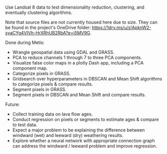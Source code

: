 Use Landsat 8 data to test dimensionality reduction, clustering, and eventually clustering algorithms.

Note that source files are not currently housed here due to size. They can be found in the project's OneDrive folder: https://1drv.ms/u/s!ApknW2-syaCYg4VIVh-HrXRhUB2RbA?e=i5MV9G.

Done during Metis:
* Wrangle geospatial data using GDAL and GRASS.
* PCA to reduce channels 1 through 7 to three PCA components.
* Visualize false color maps in a plotly Dash app, including a PCA component map.
* Categorize pixels in GRASS.
* Gridsearch over hyperparameters in DBSCAN and Mean Shift algorithms to categorize pixels & compare results.
* Segment pixels in GRASS.
* Segment pixels in DBSCAN and Mean Shift and compare results.

Future:
* Collect training data on lava flow ages.
* Conduct regression on pixels or segments to estimate ages & compare to test data.
* Expect a major problem to be explaining the difference between windward (wet) and leeward (dry) weathering results.
* Explore whether a neural network with appropriate connection graph can address the windward / leeward problem and improve regression.
